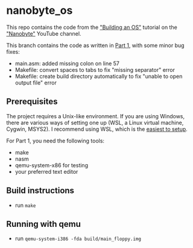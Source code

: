 # nanobyte_os
This repo contains the code from the ["Building an OS"](https://www.youtube.com/watch?v=9t-SPC7Tczc&list=PLFjM7v6KGMpiH2G-kT781ByCNC_0pKpPN) tutorial on the ["Nanobyte"](https://www.youtube.com/channel/UCSPIuWADJIMIf9Erf--XAsA) YouTube channel.

This branch contains the code as written in [Part 1](https://youtu.be/9t-SPC7Tczc), with some minor bug fixes:

* main.asm: added missing colon on line 57
* Makefile: convert spaces to tabs to fix "missing separator" error
* Makefile: create build directory automatically to fix "unable to open output file" error

## Prerequisites

The project requires a Unix-like environment. If you are using Windows, there are various ways of setting one up (WSL, a Linux virtual machine, Cygwin, MSYS2). I recommend using WSL, which is the [easiest to setup](https://learn.microsoft.com/en-us/windows/wsl/install).

For Part 1, you need the following tools:

* make
* nasm
* qemu-system-x86 for testing
* your preferred text editor

## Build instructions

* run `make`

## Running with qemu

* run `qemu-system-i386 -fda build/main_floppy.img`